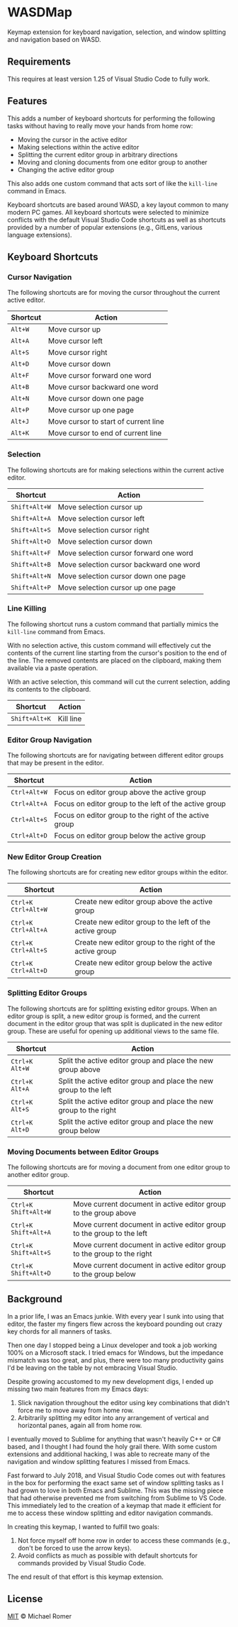 # WASDMap
Keymap extension for keyboard navigation, selection, and window splitting and navigation based on WASD.

## Requirements
This requires at least version 1.25 of Visual Studio Code to fully work.

## Features
This adds a number of keyboard shortcuts for performing the following tasks without having to really move your hands from home row:

* Moving the cursor in the active editor
* Making selections within the active editor
* Splitting the current editor group in arbitrary directions
* Moving and cloning documents from one editor group to another
* Changing the active editor group

This also adds one custom command that acts sort of like the `kill-line` command in Emacs.

Keyboard shortcuts are based around WASD, a key layout common to many modern PC games. All keyboard shortcuts were selected to minimize conflicts with the default Visual Studio Code shortcuts as well as shortcuts provided by a number of popular extensions (e.g., GitLens, various language extensions).

## Keyboard Shortcuts
### Cursor Navigation
The following shortcuts are for moving the cursor throughout the current active editor.

| Shortcut | Action |
|----------|--------|
| `Alt+W`  | Move cursor up |
| `Alt+A`  | Move cursor left |
| `Alt+S`  | Move cursor right |
| `Alt+D`  | Move cursor down |
| `Alt+F`  | Move cursor forward one word |
| `Alt+B`  | Move cursor backward one word |
| `Alt+N`  | Move cursor down one page |
| `Alt+P`  | Move cursor up one page |
| `Alt+J`  | Move cursor to start of current line |
| `Alt+K`  | Move cursor to end of current line|

### Selection
The following shortcuts are for making selections within the current active editor.

| Shortcut       | Action |
|----------------|--------|
| `Shift+Alt+W`  | Move selection cursor up |
| `Shift+Alt+A`  | Move selection cursor left |
| `Shift+Alt+S`  | Move selection cursor right |
| `Shift+Alt+D`  | Move selection cursor down |
| `Shift+Alt+F`  | Move selection cursor forward one word |
| `Shift+Alt+B`  | Move selection cursor backward one word |
| `Shift+Alt+N`  | Move selection cursor down one page |
| `Shift+Alt+P`  | Move selection cursor up one page |

### Line Killing
The following shortcut runs a custom command that partially mimics the `kill-line` command from Emacs.

With no selection active, this custom command will effectively cut the contents of the current line starting from the cursor's position to the end of the line. The removed contents are placed on the clipboard, making them available via a paste operation.

With an active selection, this command will cut the current selection, adding its contents to the clipboard.

| Shortcut      | Action |
|---------------|--------|
| `Shift+Alt+K` | Kill line |

### Editor Group Navigation
The following shortcuts are for navigating between different editor groups that may be present in the editor.

| Shortcut | Action |
|-----------|--------|
| `Ctrl+Alt+W` | Focus on editor group above the active group |
| `Ctrl+Alt+A` | Focus on editor group to the left of the active group |
| `Ctrl+Alt+S` | Focus on editor group to the right of the active group |
| `Ctrl+Alt+D` | Focus on editor group below the active group |

### New Editor Group Creation
The following shortcuts are for creating new editor groups within the editor.

| Shortcut | Action |
|-----------|--------|
| `Ctrl+K Ctrl+Alt+W` | Create new editor group above the active group |
| `Ctrl+K Ctrl+Alt+A` | Create new editor group to the left of the active group |
| `Ctrl+K Ctrl+Alt+S` | Create new editor group to the right of the active group |
| `Ctrl+K Ctrl+Alt+D` | Create new editor group below the active group |

### Splitting Editor Groups
The following shortcuts are for splitting existing editor groups. When an editor group is split, a new editor group is formed, and the current document in the editor group that was split is duplicated in the new editor group. These are useful for opening up additional views to the same file.

| Shortcut | Action |
|-----------|--------|
| `Ctrl+K Alt+W` | Split the active editor group and place the new group above |
| `Ctrl+K Alt+A` | Split the active editor group and place the new group to the left |
| `Ctrl+K Alt+S` | Split the active editor group and place the new group to the right |
| `Ctrl+K Alt+D` | Split the active editor group and place the new group below |

### Moving Documents between Editor Groups
The following shortcuts are for moving a document from one editor group to another editor group.

| Shortcut | Action |
|-----------|--------|
| `Ctrl+K Shift+Alt+W` | Move current document in active editor group to the group above |
| `Ctrl+K Shift+Alt+A` | Move current document in active editor group to the group to the left |
| `Ctrl+K Shift+Alt+S` | Move current document in active editor group to the group to the right |
| `Ctrl+K Shift+Alt+D` | Move current document in active editor group to the group below |

## Background
In a prior life, I was an Emacs junkie. With every year I sunk into using that editor, the faster my fingers flew across the keyboard pounding out crazy key chords for all manners of tasks.

Then one day I stopped being a Linux developer and took a job working 100% on a Microsoft stack. I tried emacs for Windows, but the impedance mismatch was too great, and plus, there were too many productivity gains I'd be leaving on the table by not embracing Visual Studio.

Despite growing accustomed to my new development digs, I ended up missing two main features from my Emacs days:

1. Slick navigation throughout the editor using key combinations that didn't force me to move away from home row.
2. Arbitrarily splitting my editor into any arrangement of vertical and horizontal panes, again all from home row.

I eventually moved to Sublime for anything that wasn't heavily C++ or C# based, and I thought I had found the holy grail there. With some custom extensions and additional hacking, I was able to recreate many of the navigation and window splitting features I missed from Emacs.

Fast forward to July 2018, and Visual Studio Code comes out with features in the box for performing the exact same set of window splitting tasks as I had grown to love in both Emacs and Sublime. This was the missing piece that had otherwise prevented me from switching from Sublime to VS Code. This immediately led to the creation of a keymap that made it efficient for me to access these window splitting and editor navigation commands.

In creating this keymap, I wanted to fulfill two goals:

1. Not force myself off home row in order to access these commands (e.g., don't be forced to use the arrow keys).
2. Avoid conflicts as much as possible with default shortcuts for commands provided by Visual Studio Code.

The end result of that effort is this keymap extension.

## License
[MIT](https://github.com/mvromer/WASDMap/blob/master/LICENSE) © Michael Romer
